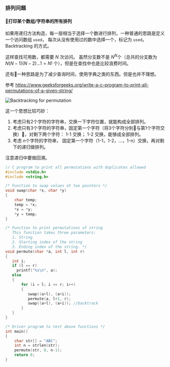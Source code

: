 
### 排列问题


#### 打印某个数组/字符串的所有排列

如果用递归方法构造，每一层相当于选择一个数进行排列，一种普通的思路是定义一个访问数组 `used`， 每次从没有使用过的数中选择一个，标记为 `used`。 Backtracking 的方式。

这样查找可用数，都需要 $N$ 次访问。 虽然分支数不是 $N^N$个（总共的分支数为 $N(N-1)(N-2)\dots 1 = N!$ 个），但是在查找中也是比较浪费时间。

还有一种思路是为了减少查询时间，使用字典之类的东西。但是也并不理想。

 参考 <https://www.geeksforgeeks.org/write-a-c-program-to-print-all-permutations-of-a-given-string/>

![Backtracking for permutation](https://www.geeksforgeeks.org/wp-content/uploads/NewPermutation.gif)

 这一个思想比较巧妙：

1. 考虑只有2个字符的字符串，交换一下字符位置，就能构成全部排列。
2. 考虑只有3个字符的字符串，固定第一个字符（将3个字符分别与第1个字符交换），对剩下两个字符： 1-1 交换； 1-2 交换，能够成全部排列。
3. 考虑 $n$个字符的字符串， 固定第一个字符（1-1，1-2，...，1-n）交换，再对剩下的递归做排列。

注意递归中要做回溯。

```cpp
// C program to print all permutations with duplicates allowed
#include <stdio.h>
#include <string.h>

/* Function to swap values at two pointers */
void swap(char *x, char *y)
{
    char temp;
    temp = *x;
    *x = *y;
    *y = temp;
}

/* Function to print permutations of string
   This function takes three parameters:
   1. String
   2. Starting index of the string
   3. Ending index of the string. */
void permute(char *a, int l, int r)
{
   int i;
   if (l == r)
     printf("%s\n", a);
   else
   {
       for (i = l; i <= r; i++)
       {
          swap((a+l), (a+i));
          permute(a, l+1, r);
          swap((a+l), (a+i)); //backtrack
       }
   }
}

/* Driver program to test above functions */
int main()
{
    char str[] = "ABC";
    int n = strlen(str);
    permute(str, 0, n-1);
    return 0;
}
```

